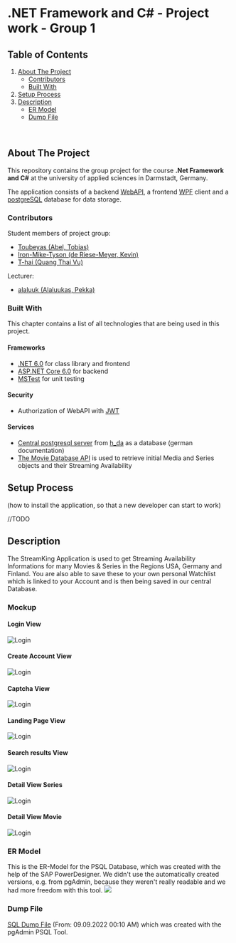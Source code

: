 # .NET Framework and C# - Project work - Group 1
## Table of Contents
<ol>
  <li>
    <a href="#about-the-project">About The Project</a>
    <ul>
      <li><a href="#contributors">Contributors</a></li>
      <li><a href="#built-with">Built With</a></li>
    </ul>
  </li>
  <li>
    <a href="#setup-process">Setup Process</a>
  </li>
  <li>
    <a href="#description">Description</a>
    <ul>
      <li><a href="#er-model">ER Model</a></li>
      <li><a href="#dump-file">Dump File</a></li>
    </ul>
  </li>
</ol>
<br/>

<!-- ABOUT THE PROJECT -->
## About The Project
This repository contains the group project for the course **.Net Framework and C#** at the university of applied sciences in Darmstadt, Germany. 

The application consists of a backend [WebAPI](https://dotnet.microsoft.com/en-us/apps/aspnet/apis), a frontend [WPF](https://docs.microsoft.com/en-us/dotnet/desktop/wpf/?view=netdesktop-6.0)  client and a [postgreSQL](https://www.postgresql.org/docs/) database for data storage. 
### Contributors
Student members of project group:
- [Toubeyas (Abel, Tobias)](https://github.com/Toubeyas) 
- [Iron-Mike-Tyson (de Riese-Meyer, Kevin)](https://github.com/Iron-Mike-Tyson) 
- [T-hai (Quang Thai Vu)](https://github.com/T-hai) 

Lecturer:
- [alaluuk (Alaluukas, Pekka)](https://github.com/alaluuk)
### Built With
This chapter contains a list of all technologies that are being used in this project. 
#### Frameworks
- [.NET 6.0](https://docs.microsoft.com/en-us/dotnet/?WT.mc_id=dotnet-35129-website) for class library and frontend
- [ASP.NET Core 6.0](https://docs.microsoft.com/en-us/aspnet/core/?view=aspnetcore-6.0) for backend
- [MSTest](https://docs.microsoft.com/en-us/dotnet/core/testing/unit-testing-with-mstest) for unit testing

#### Security
- Authorization of WebAPI with [JWT](https://jwt.io/introduction)
#### Services
- [Central postgresql server](https://code.fbi.h-da.de/lab-docs/db/-/wikis/postgresql/Zentraler-PostgreSQL-Server) from [h_da](https://h-da.de/en/) as a database (german documentation)
- [The Movie Database API](https://developers.themoviedb.org/3) is used to retrieve initial Media and Series objects and their Streaming Availability
  
<!-- Setup Process -->
## Setup Process
(how to install the application, so that a new developer can start to work)

//TODO

<!-- DESCRIPTION -->
## Description
The StreamKing Application is used to get Streaming Availability Informations for many Movies & Series in the Regions 
USA, Germany and Finland. You are also able 
to save these to your own personal Watchlist which is linked to your Account and is then being saved in our central 
Database.

### Mockup
#### Login View
![Login](Images_for_MD/Login.png)
#### Create Account View
![Login](Images_for_MD/CreateAccount.png)
#### Captcha View
![Login](Images_for_MD/Captcha.png)
#### Landing Page View
![Login](Images_for_MD/LandingPage.png)
#### Search results View
![Login](Images_for_MD/SearchResults.png)
#### Detail View Series
![Login](Images_for_MD/DetailSeries.png)
#### Detail View Movie
![Login](Images_for_MD/DetailMovie.png)

### ER Model
This is the ER-Model for the PSQL Database, which was created with the help of the SAP PowerDesigner. 
We didn't use the automatically created versions, e.g. from pgAdmin, because they weren't really readable and 
we had more freedom with this tool.
<img src="./docs/er_model.png"/>

### Dump File
[SQL Dump File](docs/StreamKingSQLDumpFile.sql) (From: 09.09.2022 00:10 AM) which was created with the pgAdmin PSQL Tool.


